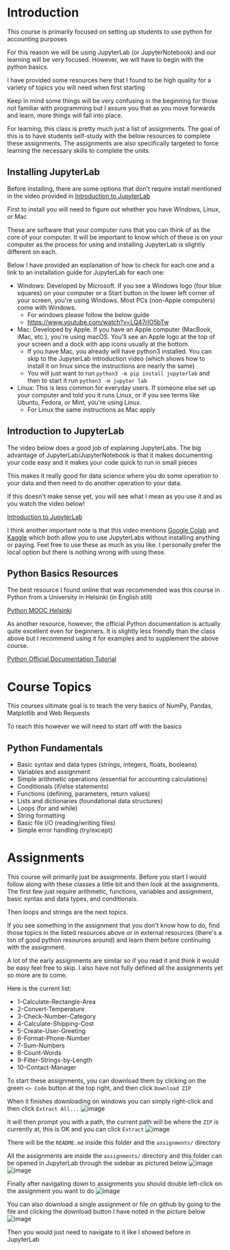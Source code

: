 # Introduction
This course is primarily focused on setting up students to use python for accounting purposes

For this reason we will be using JupyterLab (or JupyterNotebook) and our learning will be very focused. However,
we will have to begin with the python basics.

I have provided some resources here that I found to be high quality for a variety of topics you will need when first starting

Keep in mind some things will be very confusing in the beginning for those not familiar with programming but I assure you that as you
move forwards and learn, more things will fall into place.

For learning, this class is pretty much just a list of assignments. The goal of this is to have students self-study with the below resources
to complete these assignments. The assignments are also specifically targeted to force learning the necessary skills to complete the units.

## Installing JupyterLab
Before installing, there are some options that don't require install mentioned in the video provided in [Introduction to JupyterLab](#introduction-to-jupyterlab)

First to install you will need to figure out whether you have Windows, Linux, or Mac

These are software that your computer runs that you can think of as the core of your computer. It will be important
to know which of these is on your computer as the process for using and installing JupyterLab is slightly different on each. 

Below I have provided an explanation of how to check for each one and a link to an installation guide for JupyterLab for each one:
- Windows: Developed by Microsoft. If you see a Windows logo (four blue squares) on your computer or a Start button in the lower left corner of your screen, you're using Windows. Most PCs (non-Apple computers) come with Windows.
  - For windows please follow the below guide
  - https://www.youtube.com/watch?v=LQ47rIO5bTw
- Mac: Developed by Apple. If you have an Apple computer (MacBook, iMac, etc.), you're using macOS. You'll see an Apple logo at the top of your screen and a dock with app icons usually at the bottom.
  - If you have Mac, you already will have python3 installed. You can skip to the JupyterLab introduction video (which shows how to install it on linux since the instructions are nearly the same)
  - You will just want to run `python3 -m pip install jupyterlab` and then to start it run `python3 -m jupyter lab`
- Linux: This is less common for everyday users. If someone else set up your computer and told you it runs Linux, or if you see terms like Ubuntu, Fedora, or Mint, you're using Linux.
  - For Linux the same instructions as Mac apply
 
## Introduction to JupyterLab
The video below does a good job of explaining JupyterLabs. The big advantage of JupyterLab/JupyterNotebook is that it makes documenting your code easy and it makes your code quick to run in small pieces

This makes it really good for data science where you do some operation to your data and then need to do another operation to your data.

If this doesn't make sense yet, you will see what I mean as you use it and as you watch the video below!

[Introduction to JupyterLab](https://www.youtube.com/watch?v=5pf0_bpNbkw)

I think another important note is that this video mentions [Google Colab](https://colab.research.google.com/) and [Kaggle](https://www.kaggle.com) which both allow you to use JupyterLabs without installing anything
or paying. Feel free to use these as much as you like. I personally prefer the local option but there is nothing wrong with using these.

## Python Basics Resources
The best resource I found online that was recommended was this course in Python from a University in Helsinki (in English still)

[Python MOOC Helsinki](https://programming-23.mooc.fi/part-1)

As another resource, however, the official Python documentation is actually quite excellent even for beginners.
It is slightly less friendly than the class above but I recommend using it for examples and to supplement the above course.

[Python Official Documentation Tutorial](https://docs.python.org/3/tutorial/index.html)

# Course Topics
This courses ultimate goal is to teach the very basics of NumPy, Pandas, Matplotlib and Web Requests

To reach this however we will need to start off with the basics

## Python Fundamentals
  - Basic syntax and data types (strings, integers, floats, booleans) 
  - Variables and assignment 
  - Simple arithmetic operations (essential for accounting calculations) 
  - Conditionals (if/else statements) 
  - Functions (defining, parameters, return values) 
  - Lists and dictionaries (foundational data structures) 
  - Loops (for and while) 
  - String formatting
  - Basic file I/O (reading/writing files) 
  - Simple error handling (try/except) 

# Assignments
This course will primarily just be assignments. Before you start I would follow along with these classes a little bit and then look at the assignments. 
The first few just require arithmetic, functions, variables and assignment, basic syntax and data types, and conditionals.

Then loops and strings are the next topics.

If you see something in the assignment that you don't know how to do, find those topics in the listed resources above or in external resources (there's a ton of good python resources around) and
learn them before continuing with the assignment.

A lot of the early assignments are similar so if you read it and think it would be easy feel free to skip. I also have not fully defined all the assignments yet so more are to come.

Here is the current list:
- 1-Calculate-Rectangle-Area
- 2-Convert-Temperature
- 3-Check-Number-Category
- 4-Calculate-Shipping-Cost
- 5-Create-User-Greeting
- 6-Format-Phone-Number
- 7-Sum-Numbers
- 8-Count-Words
- 9-Filter-Strings-by-Length
- 10-Contact-Manager

To start these assignments, you can download them by clicking on the green `<> Code` button at the top right, and then click `Download ZIP`

When it finishes downloading on windows you can simply right-click and then click `Extract All...`
![image](https://github.com/user-attachments/assets/d1eec213-109a-41ba-924f-4c80bf898802)

It will then prompt you with a path, the current path will be where the `ZIP` is currently at, this is OK and you can click `Extract`
![image](https://github.com/user-attachments/assets/d43d934a-d137-4814-a4b2-2741757c63ac)

There will be the `README.md` inside this folder and the `assignments/` directory

All the assignments are inside the `assignments/` directory and this folder can be opened in JupyterLab through the sidebar as pictured below
![image](https://github.com/user-attachments/assets/711e8eb5-da9b-4368-aee0-6dc967435ed5)
![image](https://github.com/user-attachments/assets/42e5a888-3713-4088-9192-31071a8bf8cf)

Finally after navigating down to assignments you should double left-click on the assignment you want to do
![image](https://github.com/user-attachments/assets/b846514a-c6f6-4024-8e71-5a86ae1a4cb5)


You can also download a single assignment or file on github by going to the file and clicking the download button I have noted in the picture below
![image](https://github.com/user-attachments/assets/7bc5983c-afd3-4e8a-a05c-030d70fb477a)

Then you would just need to navigate to it like I showed before in JupyterLab


